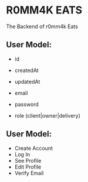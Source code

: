 # R0MM4K EATS

The Backend of r0mm4k Eats

## User Model:

- id
- createdAt
- updatedAt

- email
- password
- role (client|owner|delivery)

## User Model:

- Create Account
- Log In
- See Profile
- Edit Profile
- Verify Email

